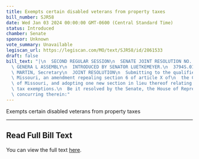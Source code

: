 ```yaml
---
title: Exempts certain disabled veterans from property taxes
bill_number: SJR58
date: Wed Jan 03 2024 00:00:00 GMT-0600 (Central Standard Time)
status: Introduced
chamber: Senate
sponsor: Unknown
vote_summary: Unavailable
legiscan_url: https://legiscan.com/MO/text/SJR58/id/2861533
draft: false
bill_text: "|\n  SECOND REGULAR SESSION\n  SENATE JOINT RESOLUTION NO. 58\n  102ND\
  \ GENERA L ASSEMBLY\n  INTRODUCED BY SENATOR LUETKEMEYER.\n  3794S.01I KRISTINA\
  \ MARTIN, Secretary\n  JOINT RESOLUTION\n  Submitting to the qualified voters of\
  \ Missouri, an amendment repealing section 6 of article X of\n  the Constitution\
  \ of Missouri, and adopting one new section in lieu thereof relating to\n  property\
  \ tax exemptions.\n  Be it resolved by the Senate, the House of Representatives\
  \ concurring therein:"
---
```

Exempts certain disabled veterans from property taxes

---

## Read Full Bill Text

You can view the full text [here](https://legiscan.com/MO/text/SJR58/id/2861533).
